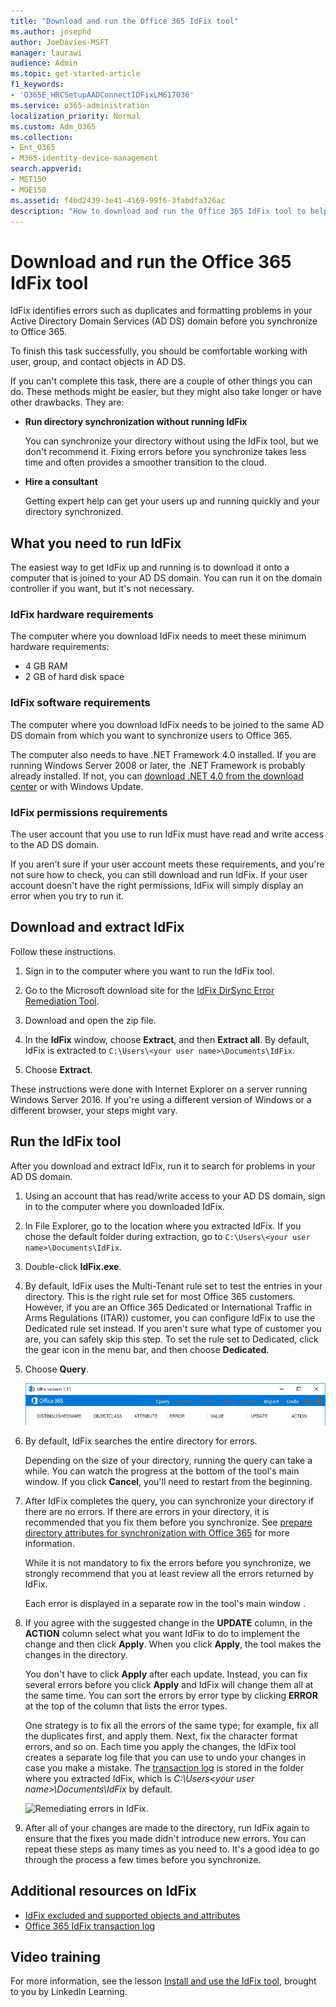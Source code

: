 ```yaml
---
title: "Download and run the Office 365 IdFix tool"
ms.author: josephd
author: JoeDavies-MSFT
manager: laurawi
audience: Admin
ms.topic: get-started-article
f1_keywords:
- 'O365E_HRCSetupAADConnectIDFixLM617036'
ms.service: o365-administration
localization_priority: Normal
ms.custom: Adm_O365
ms.collection:
- Ent_O365
- M365-identity-device-management
search.appverid:
- MET150
- MOE150
ms.assetid: f4bd2439-3e41-4169-99f6-3fabdfa326ac
description: "How to download and run the Office 365 IdFix tool to help clean up your Active Directory Domain Services (AD DS) before you synchronize it to Office 365."
---
```


# Download and run the Office 365 IdFix tool


IdFix identifies errors such as duplicates and formatting problems in your Active Directory Domain Services (AD DS) domain before you synchronize to Office 365. 
  
To finish this task successfully, you should be comfortable working with user, group, and contact objects in AD DS.
  
If you can't complete this task, there are a couple of other things you can do. These methods might be easier, but they might also take longer or have other drawbacks. They are:
  
- **Run directory synchronization without running IdFix** 

  You can synchronize your directory without using the IdFix tool, but we don't recommend it. Fixing errors before you synchronize takes less time and often provides a smoother transition to the cloud. 

- **Hire a consultant** 

  Getting expert help can get your users up and running quickly and your directory synchronized. 
    
## What you need to run IdFix

The easiest way to get IdFix up and running is to download it onto a computer that is joined to your AD DS domain. You can run it on the domain controller if you want, but it's not necessary.
  
### IdFix hardware requirements

The computer where you download IdFix needs to meet these minimum hardware requirements:
  
- 4 GB RAM
- 2 GB of hard disk space
   
### IdFix software requirements

The computer where you download IdFix needs to be joined to the same AD DS domain from which you want to synchronize users to Office 365. 

The computer also needs to have .NET Framework 4.0 installed. If you are running Windows Server 2008 or later, the .NET Framework is probably already installed. If not, you can [download .NET 4.0 from the download center](https://go.microsoft.com/fwlink/p/?LinkId=400475) or with Windows Update. 
  
### IdFix permissions requirements

The user account that you use to run IdFix must have read and write access to the AD DS domain.
  
If you aren't sure if your user account meets these requirements, and you're not sure how to check, you can still download and run IdFix. If your user account doesn't have the right permissions, IdFix will simply display an error when you try to run it.
  
## Download and extract IdFix

Follow these instructions. 
  
1. Sign in to the computer where you want to run the IdFix tool.
    
2. Go to the Microsoft download site for the [IdFix DirSync Error Remediation Tool](https://go.microsoft.com/fwlink/?linkid=867219).
    
3. Download and open the zip file.
    
3. In the **IdFix** window, choose **Extract**, and then **Extract all**. By default, IdFix is extracted to `C:\Users\<your user name>\Documents\IdFix`. 
    
6. Choose **Extract**.

These instructions were done with Internet Explorer on a server running Windows Server 2016. If you're using a different version of Windows or a different browser, your steps might vary.
    
## Run the IdFix tool

After you download and extract IdFix, run it to search for problems in your AD DS domain.
  
1. Using an account that has read/write access to your AD DS domain, sign in to the computer where you downloaded IdFix.
    
2. In File Explorer, go to the location where you extracted IdFix. If you chose the default folder during extraction, go to `C:\Users\<your user name>\Documents\IdFix`. 
    
3. Double-click **IdFix.exe**. 
  
4. By default, IdFix uses the Multi-Tenant rule set to test the entries in your directory. This is the right rule set for most Office 365 customers. However, if you are an Office 365 Dedicated or International Traffic in Arms Regulations (ITAR)) customer, you can configure IdFix to use the Dedicated rule set instead. If you aren't sure what type of customer you are, you can safely skip this step. To set the rule set to Dedicated, click the gear icon in the menu bar, and then choose **Dedicated**.
    
5. Choose **Query**.
    
    ![Choose query in IdFix.](media/a07a7aa7-d0ac-4817-8757-946019813a57.JPG)
  
6. By default, IdFix searches the entire directory for errors.
    
    Depending on the size of your directory, running the query can take a while. You can watch the progress at the bottom of the tool's main window. If you click **Cancel**, you'll need to restart from the beginning.
  
7. After IdFix completes the query, you can synchronize your directory if there are no errors. If there are errors in your directory, it is recommended that you fix them before you synchronize. See [prepare directory attributes for synchronization with Office 365](prepare-directory-attributes-for-synch-with-idfix.md) for more information.
    
    While it is not mandatory to fix the errors before you synchronize, we strongly recommend that you at least review all the errors returned by IdFix.
    
    Each error is displayed in a separate row in the tool's main window . 
    
8. If you agree with the suggested change in the **UPDATE** column, in the **ACTION** column select what you want IdFix to do to implement the change and then click **Apply**. When you click **Apply**, the tool makes the changes in the directory.
    
    You don't have to click **Apply** after each update. Instead, you can fix several errors before you click **Apply** and IdFix will change them all at the same time. You can sort the errors by error type by clicking **ERROR** at the top of the column that lists the error types. 
    
    One strategy is to fix all the errors of the same type; for example, fix all the duplicates first, and apply them. Next, fix the character format errors, and so on. Each time you apply the changes, the IdFix tool creates a separate log file that you can use to undo your changes in case you make a mistake. The [transaction log](idfix-transaction-log.md) is stored in the folder where you extracted IdFix, which is _C:\Users\<your user name>\Documents\IdFix_ by default. 
    
    ![Remediating errors in IdFix.](media/5f051070-652c-4be7-98bf-312295e32371.png)
  
9. After all of your changes are made to the directory, run IdFix again to ensure that the fixes you made didn't introduce new errors. You can repeat these steps as many times as you need to. It's a good idea to go through the process a few times before you synchronize.
    
## Additional resources on IdFix 

- [IdFix excluded and supported objects and attributes](idfix-excluded-and-supported-objects-and-attributes.md)  
- [Office 365 IdFix transaction log](idfix-transaction-log.md)
    
## Video training

For more information, see the lesson [Install and use the IdFix tool](https://support.office.com/article/install-and-use-the-idfix-tool-4d81d73c-f172-4fd5-8542-f601c0c96aa9?ui=en-US&rs=en-US&ad=US), brought to you by LinkedIn Learning.
  

